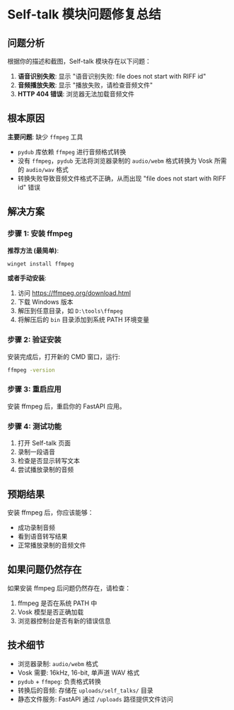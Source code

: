 # Self-talk 模块问题修复总结

## 问题分析

根据你的描述和截图，Self-talk 模块存在以下问题：

1. **语音识别失败**: 显示 "语音识别失败: file does not start with RIFF id"
2. **音频播放失败**: 显示 "播放失败，请检查音频文件"
3. **HTTP 404 错误**: 浏览器无法加载音频文件

## 根本原因

**主要问题**: 缺少 `ffmpeg` 工具
- `pydub` 库依赖 `ffmpeg` 进行音频格式转换
- 没有 `ffmpeg`，`pydub` 无法将浏览器录制的 `audio/webm` 格式转换为 Vosk 所需的 `audio/wav` 格式
- 转换失败导致音频文件格式不正确，从而出现 "file does not start with RIFF id" 错误

## 解决方案

### 步骤 1: 安装 ffmpeg

**推荐方法 (最简单)**:
```cmd
winget install ffmpeg
```

**或者手动安装**:
1. 访问 https://ffmpeg.org/download.html
2. 下载 Windows 版本
3. 解压到任意目录，如 `D:\tools\ffmpeg`
4. 将解压后的 `bin` 目录添加到系统 PATH 环境变量

### 步骤 2: 验证安装

安装完成后，打开新的 CMD 窗口，运行:
```cmd
ffmpeg -version
```

### 步骤 3: 重启应用

安装 ffmpeg 后，重启你的 FastAPI 应用。

### 步骤 4: 测试功能

1. 打开 Self-talk 页面
2. 录制一段语音
3. 检查是否显示转写文本
4. 尝试播放录制的音频

## 预期结果

安装 ffmpeg 后，你应该能够：
- 成功录制音频
- 看到语音转写结果
- 正常播放录制的音频文件

## 如果问题仍然存在

如果安装 ffmpeg 后问题仍然存在，请检查：
1. ffmpeg 是否在系统 PATH 中
2. Vosk 模型是否正确加载
3. 浏览器控制台是否有新的错误信息

## 技术细节

- 浏览器录制: `audio/webm` 格式
- Vosk 需要: 16kHz, 16-bit, 单声道 WAV 格式
- `pydub` + `ffmpeg`: 负责格式转换
- 转换后的音频: 存储在 `uploads/self_talks/` 目录
- 静态文件服务: FastAPI 通过 `/uploads` 路径提供文件访问
